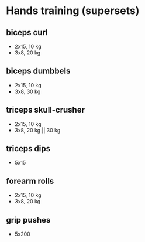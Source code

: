 # Hands training (supersets)
## biceps curl
- 2x15, 10 kg
- 3x8, 20 kg

## biceps dumbbels
- 2x15, 10 kg
- 3x8, 30 kg

## triceps skull-crusher
- 2x15, 10 kg
- 3x8, 20 kg || 30 kg

## triceps dips
- 5x15

## forearm rolls
- 2x15, 10 kg
- 3x8, 20 kg

## grip pushes
- 5x200
